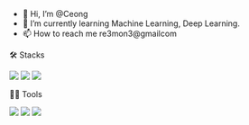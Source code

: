 - 👋 Hi, I’m @Ceong
- 🌱 I’m currently learning Machine Learning, Deep Learning.
- 📫 How to reach me re3mon3@gmailcom

<!---
JeonCeong/JeonCeong is a ✨ special ✨ repository because its `README.md` (this file) appears on your GitHub profile.
You can click the Preview link to take a look at your changes.
--->

🛠️ Stacks

<img src="https://img.shields.io/badge/Python-3766AB?style=flat-square&logo=Python&logoColor=white"/> <img src="https://img.shields.io/badge/MySQL-4479A1?style=flat-square&logo=MySQL&logoColor=white"/> <img src="https://img.shields.io/badge/TensorFlow-FF6F00?style=flat-square&logo=TensorFlow&logoColor=white"/> 

 💪🏼 Tools 

 <img src="https://img.shields.io/badge/Visual Studio Code-007ACC?style=flat-square&logo=Visual Studio Code&logoColor=white"/> <img src="https://img.shields.io/badge/GitHub-181717?style=flat-square&logo=GitHub&logoColor=white"/> <img src="https://img.shields.io/badge/Anaconda-44A833?style=flat-square&logo=Anaconda&logoColor=white"/>
